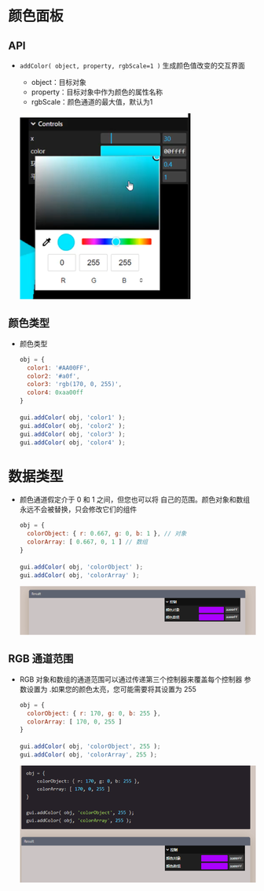 # 颜色面板

## API

+ `addColor( object, property, rgbScale=1 )` 生成颜色值改变的交互界面

  + object：目标对象
  + property：目标对象中作为颜色的属性名称
  + rgbScale：颜色通道的最大值，默认为1

  ![alt text](images/addColor.png)

## 颜色类型

+ 颜色类型

  ```js
  obj = {
    color1: '#AA00FF',
    color2: '#a0f',
    color3: 'rgb(170, 0, 255)',
    color4: 0xaa00ff
  }

  gui.addColor( obj, 'color1' );
  gui.addColor( obj, 'color2' );
  gui.addColor( obj, 'color3' );
  gui.addColor( obj, 'color4' );
  ```

# 数据类型

+ 颜色通道假定介于 0 和 1 之间，但您也可以将 自己的范围。颜色对象和数组永远不会被替换，只会修改它们的组件

  ```js
  obj = {
    colorObject: { r: 0.667, g: 0, b: 1 }, // 对象
    colorArray: [ 0.667, 0, 1 ] // 数组
  }

  gui.addColor( obj, 'colorObject' );
  gui.addColor( obj, 'colorArray' );
  ```

  ![alt text](images/颜色2.png)

## RGB 通道范围

+ RGB 对象和数组的通道范围可以通过传递第三个控制器来覆盖每个控制器 参数设置为 .如果您的颜色太亮，您可能需要将其设置为 255

  ```js
  obj = {
    colorObject: { r: 170, g: 0, b: 255 },
    colorArray: [ 170, 0, 255 ]
  }

  gui.addColor( obj, 'colorObject', 255 );
  gui.addColor( obj, 'colorArray', 255 );
  ```

  ![alt text](images/颜色3.png)
